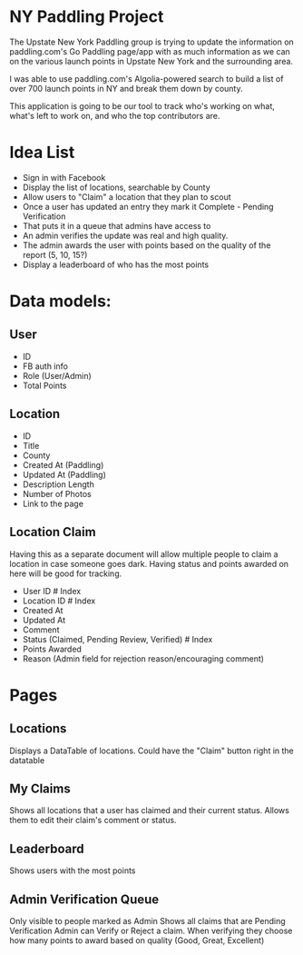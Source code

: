 # NY Paddling Project

The Upstate New York Paddling group is trying to update the information on paddling.com's Go Paddling page/app with as much information as we can on the various launch points in Upstate New York and the surrounding area.

I was able to use paddling.com's Algolia-powered search to build a list of over 700 launch points in NY and break them down by county.

This application is going to be our tool to track who's working on what, what's left to work on, and who the top contributors are.

# Idea List
- Sign in with Facebook
- Display the list of locations, searchable by County
- Allow users to "Claim" a location that they plan to scout
- Once a user has updated an entry they mark it Complete - Pending Verification
- That puts it in a queue that admins have access to
- An admin verifies the update was real and high quality.
- The admin awards the user with points based on the quality of the report (5, 10, 15?)
- Display a leaderboard of who has the most points

# Data models:

## User
- ID
- FB auth info
- Role (User/Admin)
- Total Points

## Location
- ID
- Title
- County
- Created At (Paddling)
- Updated At (Paddling)
- Description Length
- Number of Photos
- Link to the page

## Location Claim
Having this as a separate document will allow multiple people to claim a location in case someone goes dark. Having status and points awarded on here will be good for tracking.
- User ID           # Index
- Location ID       # Index
- Created At
- Updated At
- Comment
- Status (Claimed, Pending Review, Verified)    # Index
- Points Awarded
- Reason (Admin field for rejection reason/encouraging comment)

# Pages

## Locations
Displays a DataTable of locations.
Could have the "Claim" button right in the datatable

## My Claims
Shows all locations that a user has claimed and their current status. Allows them to edit their claim's comment or status.

## Leaderboard
Shows users with the most points

## Admin Verification Queue
Only visible to people marked as Admin
Shows all claims that are Pending Verification
Admin can Verify or Reject a claim.
When verifying they choose how many points to award based on quality (Good, Great, Excellent)
